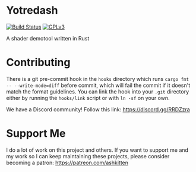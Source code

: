 # Yotredash

[![Build Status][travis_badge]][travis_link] [![GPLv3][license_badge]][license_link]

[travis_badge]: https://travis-ci.org/ashkitten/yotredash.svg?branch=master
[travis_link]: https://travis-ci.org/ashkitten/yotredash
[license_badge]: https://img.shields.io/github/license/ashkitten/yotredash.svg
[license_link]: LICENSE

A shader demotool written in Rust

# Contributing

There is a git pre-commit hook in the `hooks` directory which runs `cargo fmt -- --write-mode=diff` before commit, which will fail the commit if it doesn't match the format guidelines. You can link the hook into your `.git` directory either by running the `hooks/link` script or with `ln -sf` on your own.

We have a Discord community! Follow this link: https://discord.gg/RRDZzra

# Support Me

I do a lot of work on this project and others. If you want to support me and my work so I can keep maintaining these projects, please consider becoming a patron: https://patreon.com/ashkitten
